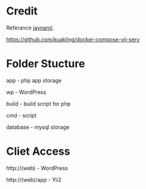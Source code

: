 # Credit
Referance [jaynarol](https://www.jaynarol.com/docker-compose-part-1/).

https://github.com/kuakling/docker-compose-yii-serv

# Folder Stucture

app - php app storage

wp  - WordPress 

build - build script for php

cmd - script

database - mysql storage



# Cliet Access


http://(web) - WordPress 

http://(web)/app - Yii2
